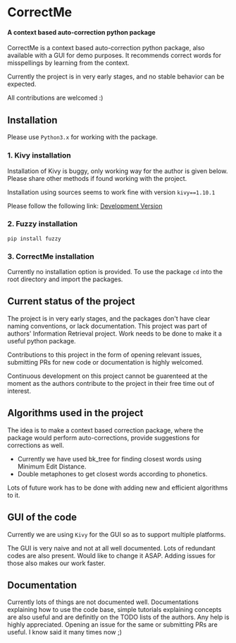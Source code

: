 # CorrectMe
#### A context based auto-correction python package

CorrectMe is a context based auto-correction python package, also available with a GUI for demo purposes. It recommends correct words for misspellings by learning from the context.

Currently the project is in very early stages, and no stable behavior can be expected.

All contributions are welcomed :)

## Installation

Please use `Python3.x` for working with the package.

### 1. Kivy installation

Installation of Kivy is buggy, only working way for the author is given below. Please share other methods if found working with the project.

Installation using sources seems to work fine with version `kivy==1.10.1`

Please follow the following link: [Development Version](https://kivy.org/docs/installation/installation.html#installation-devel)

### 2. Fuzzy installation

`pip install fuzzy`

### 3. CorrectMe installation

Currently no installation option is provided. To use the package `cd` into the root directory and import the packages.

## Current status of the project

The project is in very early stages, and the packages don't have clear naming conventions, or lack documentation. This project was part of authors' Information Retrieval project. Work needs to be done to make it a useful python package.

Contributions to this project in the form of opening relevant issues, submitting PRs for new code or documentation is highly welcomed.  

Continuous development on this project cannot be guarenteed at the moment as the authors contribute to the project in their free time out of interest.

## Algorithms used in the project

The idea is to make a context based correction package, where the package would perform auto-corrections, provide suggestions for corrections as well.

* Currently we have used bk_tree for finding closest words using Minimum Edit Distance.
* Double metaphones to get closest words according to phonetics.

Lots of future work has to be done with adding new and efficient algorithms to it.

## GUI of the code

Currently we are using `Kivy` for the GUI so as to support multiple platforms.   

The GUI is very naive and not at all well documented. Lots of redundant codes are also present. Would like to change it ASAP. Adding issues for those also makes our work faster.

## Documentation

Currently lots of things are not documented well. Documentations explaining how to use the code base, simple tutorials explaining concepts are also useful and are definitly on the TODO lists of the authors. Any help is highly appreciated. Opening an issue for the same or submitting PRs are useful. I know said it many times now ;)
